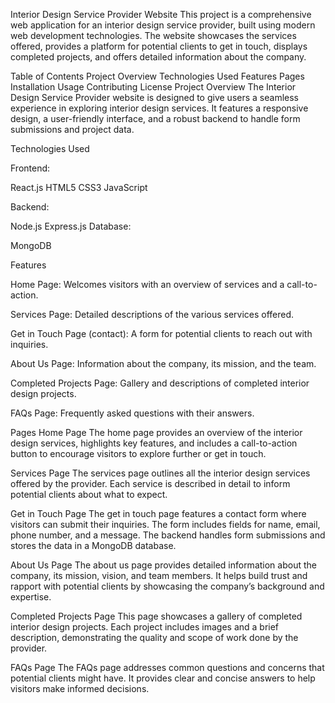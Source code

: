 Interior Design Service Provider Website
This project is a comprehensive web application for an interior design service provider, built using modern web development technologies. The website showcases the services offered, provides a platform for potential clients to get in touch, displays completed projects, and offers detailed information about the company.

Table of Contents
Project Overview
Technologies Used
Features
Pages
Installation
Usage
Contributing
License
Project Overview
The Interior Design Service Provider website is designed to give users a seamless experience in exploring interior design services. It features a responsive design, a user-friendly interface, and a robust backend to handle form submissions and project data.


Technologies Used

Frontend:

React.js
HTML5
CSS3
JavaScript


Backend:

Node.js
Express.js
Database:

MongoDB


Features

Home Page: 
Welcomes visitors with an overview of services and a call-to-action.

Services Page: 
Detailed descriptions of the various services offered.

Get in Touch Page  (contact): 
A form for potential clients to reach out with inquiries.

About Us Page:
Information about the company, its mission, and the team.

Completed Projects Page: 
Gallery and descriptions of completed interior design projects.

FAQs Page: 
Frequently asked questions with their answers.


Pages
Home Page
The home page provides an overview of the interior design services, highlights key features, and includes a call-to-action button to encourage visitors to explore further or get in touch.

Services Page
The services page outlines all the interior design services offered by the provider. Each service is described in detail to inform potential clients about what to expect.

Get in Touch Page
The get in touch page features a contact form where visitors can submit their inquiries. The form includes fields for name, email, phone number, and a message. The backend handles form submissions and stores the data in a MongoDB database.

About Us Page
The about us page provides detailed information about the company, its mission, vision, and team members. It helps build trust and rapport with potential clients by showcasing the company’s background and expertise.

Completed Projects Page
This page showcases a gallery of completed interior design projects. Each project includes images and a brief description, demonstrating the quality and scope of work done by the provider.

FAQs Page
The FAQs page addresses common questions and concerns that potential clients might have. It provides clear and concise answers to help visitors make informed decisions.
